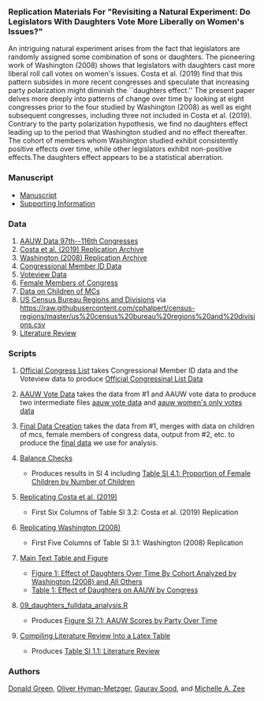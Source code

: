 ### Replication Materials For "Revisiting a Natural Experiment: Do Legislators With Daughters Vote More Liberally on Women's Issues?"

An intriguing natural experiment arises from the fact that legislators are randomly assigned some combination of sons or daughters. The pioneering work of Washington (2008) shows that legislators with daughters cast more liberal roll call votes on women's issues. Costa et al. (2019) find that this pattern subsides in more recent congresses and speculate that increasing party polarization might diminish the ``daughters effect.'' The present paper delves more deeply into patterns of change over time by looking at eight congresses prior to the four studied by Washington (2008) as well as eight subsequent congresses, including three not included in Costa et al. (2019). Contrary to the party polarization hypothesis, we find no daughters effect leading up to the period that Washington studied and no effect thereafter. The cohort of members whom Washington studied exhibit consistently positive effects over time, while other legislators exhibit non-positive effects.The daughters effect appears to be a statistical aberration.

### Manuscript

* [Manuscript](ms/ms.pdf)
* [Supporting Information](ms/si.pdf)

### Data

1. [AAUW Data 97th--116th Congresses](https://doi.org/10.7910/DVN/HD5VHI)
2. [Costa et al. (2019) Replication Archive](data/costa_et_al/)
3. [Washington (2008) Replication Archive](data/washington)
4. [Congressional Member ID Data](data/member_id/)
5. [Voteview Data](data/voteview_congress_members.csv)
6. [Female Members of Congress](data/female%20members%20of%20congress.csv)
7. [Data on Children of MCs](data/Child%20Info%20Master%20List%20Dotters.csv)
8. [US Census Bureau Regions and Divisions](data/us_census_bureau_regions_and_divisions.csv)
	via https://raw.githubusercontent.com/cphalpert/census-regions/master/us%20census%20bureau%20regions%20and%20divisions.csv
9. [Literature Review](data/dotters_lit.csv)

### Scripts

1. [Official Congress List](scripts/official_cong_list.R) takes Congressional Member ID data and the Voteview data to produce [Official Congressinal List Data](data/official_cong_list.csv)

2. [AAUW Vote Data](scripts/aauw_full.R) takes the data from #1 and AAUW vote data to produce two intermediate files [aauw vote data](data/aauw_scores_long.csv) and [aauw women's only votes data](data/aauw_womens.csv)

3. [Final Data Creation](scripts/final_dataset_wrangle.R) takes the data from #1, merges with data on children of mcs, female members of congress data, output from #2, etc. to produce the [final data](data/final_data_2022_01_05.csv) we use for analysis.

4. [Balance Checks](scripts/balance_checks.R)
	* Produces results in SI 4 including [Table SI 4.1: Proportion of Female Children by Number of Children](tabs/append_prop_female_by_nchild.tex)

5. [Replicating Costa et al. (2019)](tabs/06_costa_et_al_rep.R)
	* First Six Columns of Table SI 3.2: Costa et al. (2019) Replication

6. [Replicating Washington (2008)](tabs/07_washington_rep.R)
	* First Five Columns of Table SI 3.1: Washington (2008) Replication

7. [Main Text Table and Figure](scripts/08_daughters_paper_outputs.R)
	* [Figure 1: Effect of Daughters Over Time By Cohort Analyzed by Washington (2008) and All Others](figs/fig_1_ebonya_cohort.pdf)
	* [Table 1: Effect of Daughters on AAUW by Congress](tabs/table_1_ngirls_aauw_by_cong.tex)

8. [09_daughters_fulldata_analysis.R](scripts/09_daughters_fulldata_analysis.R)
	* Produces [Figure SI 7.1: AAUW Scores by Party Over Time](figs/si_aauw_over_time.pdf)

9. [Compiling Literature Review Into a Latex Table](scripts/lit_review.R)
	* Produces [Table SI 1.1: Literature Review](tabs/appendix_lit_review.tex)

### Authors

[Donald Green](http://donaldgreen.com/), [Oliver Hyman-Metzger](https://github.com/olivermetzger), [Gaurav Sood](https://github.com/soodoku), and [Michelle A. Zee](https://github.com/michelleazee)

